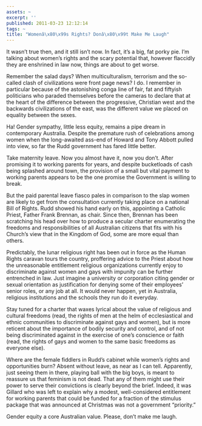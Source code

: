 ```yaml
---
assets: ~
excerpt: ''
published: 2011-03-23 12:12:14
tags: ~
title: "Womenâ\x80\x99s Rights? Donâ\x80\x99t Make Me Laugh"
---
```

It wasn’t true then, and it still isn’t now. In fact, it’s a big, fat
porky pie. I’m talking about women’s rights and the scary potential
that, however flaccidly they are enshrined in law now, things are about
to get worse.

Remember the salad days? When multiculturalism, terrorism and the
so-called clash of civilizations were front page news? I do. I remember
in particular because of the astonishing conga line of fair, fat and
fiftyish politicians who paraded themselves before the cameras to
declare that at the heart of the difference between the progressive,
Christian west and the backwards civilizations of the east, was the
different value we placed on equality between the sexes.

Ha! Gender sympathy, little less equity, remains a pipe dream in
contemporary Australia. Despite the premature rush of celebrations among
women when the long-awaited ass-end of Howard and Tony Abbott pulled
into view, so far the Rudd government has fared little better.

Take maternity leave. Now you almost have it, now you don’t. After
promising it to working parents for years, and despite bucketloads of
cash being splashed around town, the provision of a small but vital
payment to working parents appears to be the one promise the Government
is willing to break.

But the paid parental leave fiasco pales in comparison to the slap women
are likely to get from the consultation currently taking place on a
national Bill of Rights. Rudd showed his hand early on this, appointing
a Catholic Priest, Father Frank Brennan, as chair. Since then, Brennan
has been scratching his head over how to produce a secular charter
enumerating the freedoms and responsibilities of all Australian citizens
that fits with his Church’s view that in the Kingdom of God, some are
more equal than others.

Predictably, the lunar religious right has been out in force as the
Human Rights caravan tours the country, proffering advice to the Priest
about how the unreasonable entitlement religious organizations currently
enjoy to discriminate against women and gays with impunity can be
further entrenched in law. Just imagine a university or corporation
citing gender or sexual orientation as justification for denying some of
their employees’ senior roles, or any job at all. It would never happen,
yet in Australia, religious institutions and the schools they run do it
everyday.

Stay tuned for a charter that waxes lyrical about the value of religious
and cultural freedoms (read, the rights of men at the helm of
ecclesiastical and ethnic communities to discriminate against gays and
women), but is more reticent about the importance of bodily security and
control, and of not being discriminated against in the exercise of one’s
conscience or faith (read, the rights of gays and women to the same
basic freedoms as everyone else).

Where are the female fiddlers in Rudd’s cabinet while women’s rights and
opportunities burn? Absent without leave, as near as I can tell.
Apparently, just seeing them in there, playing ball with the big boys,
is meant to reassure us that feminism is not dead. That any of them
might use their power to serve their convictions is clearly beyond the
brief. Indeed, it was Gillard who was left to explain why a modest,
well-considered entitlement for working parents that could be funded for
a fraction of the stimulus package that was announced at Christmas was
not a government “priority.”

Gender equity a core Australian value. Please, don’t make me laugh.